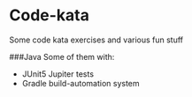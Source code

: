 # Code-kata
Some code kata exercises and various fun stuff

###Java
Some of them with:
- JUnit5 Jupiter tests
- Gradle build-automation system
